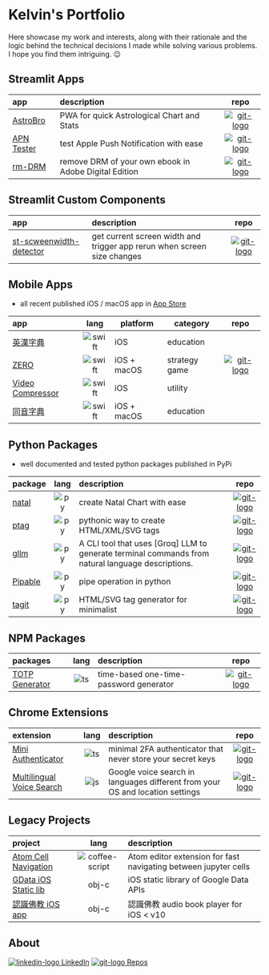 # Kelvin's Portfolio

Here showcase my work and interests, along with their rationale and the logic behind the technical decisions I made while solving various problems. I hope you find them intriguing. 😉

## Streamlit Apps

| app          | description                                           |            repo             |
|:------------ |:----------------------------------------------------- |:---------------------------:|
| [AstroBro]   | PWA for quick Astrological Chart and Stats            | [![git-logo]][astrobro-git] |
| [APN Tester] | test Apple Push Notification with ease                |  [![git-logo]][apn-tester]  |
| [rm-DRM]     | remove DRM of your own ebook in Adobe Digital Edition |  [![git-logo]][rm-drm-git]  |

## Streamlit Custom Components

| app                        | description                                                             |             repo             |
|:-------------------------- |:----------------------------------------------------------------------- |:----------------------------:|
| [st-scweenwidth-detector]  | get current screen width and trigger app rerun when screen size changes | [![git-logo]][st-screen-git] |

## Mobile Apps

- all recent published iOS / macOS app in [App Store]

| app                |   lang   | platform    | category      |           repo           |
|:------------------ |:--------:| ----------- | ------------- |:------------------------:|
| [英漢字典]         | ![swift] | iOS         | education     |                          |
| [ZERO]             | ![swift] | iOS + macOS | strategy game | [![git-logo]][zero-game] |
| [Video Compressor] | ![swift] | iOS         | utility       |                          |
| [同音字典]         | ![swift] | iOS + macOS | education     |                          |

## Python Packages

- well documented and tested python packages published in PyPi

| package       | lang  | description                                                                                       |              repo              |
| :------------ | :---: | :------------------------------------------------------------------------------------------------ | :----------------------------: |
| [natal]       | ![py] | create Natal Chart with ease                                                                      |    [![git-logo]][natal-git]    |
| [ptag]        | ![py] | pythonic way to create HTML/XML/SVG tags                                                          |    [![git-logo]][ptag-git]     |
| [gllm]        | ![py] | A CLI tool that uses [Groq] LLM to generate terminal commands from natural language descriptions. |    [![git-logo]][gllm-git]     |
| [Pipable]     | ![py] | pipe operation in python                                                                          |   [![git-logo]][pipable-git]   |
| [tagit]       | ![py] | HTML/SVG tag generator for minimalist                                                             |    [![git-logo]][tagit-git]    |

## NPM Packages

| packages         | lang  | description                            |           repo           |
| :--------------- | :---: | :------------------------------------- | :----------------------: |
| [TOTP Generator] | ![ts] | time-based one-time-password generator | [![git-logo]][totp-auth] |

## Chrome Extensions

| extension                   | lang  | description                                                                   |                     repo                      |
| :-------------------------- | :---: | :---------------------------------------------------------------------------- | :-------------------------------------------: |
| [Mini Authenticator]        | ![ts] | minimal 2FA authenticator that never store your secret keys                   |           [![git-logo]][mini-auth]            |
| [Multilingual Voice Search] | ![js] | Google voice search in languages different from your OS and location settings |        [![git-logo]][voice-search-crx]        |

## Legacy Projects

| project                           |       lang       | description                                                     |
| :-------------------------------- | :--------------: | :-------------------------------------------------------------- |
| [Atom Cell Navigation]            | ![coffee-script] | Atom editor extension for fast navigating between jupyter cells |
| [GData iOS Static lib]            |      obj-c       | iOS static library of Google Data APIs                          |
| [認識佛教 iOS app][buddhism-objc] |      obj-c       | 認識佛教 audio book player for iOS < v10                        |

## About

[![linkedin-logo] LinkedIn][linkedin]
[![git-logo] Repos][github]

[APN Tester]: https://apn-tester.streamlit.app
[apn-tester]: https://github.com/hoishing/apn-tester
[App Store]: https://apps.apple.com/hk/developer/fbm/id371152397
[astrobro-git]: https://github.com/hoishing/astrobro
[AstroBro]: https://hoishing.github.io/astrobro
[Atom Cell Navigation]: https://github.com/hoishing/cell-navigation
[buddhism-objc]: https://github.com/hoishing/buddhism-objc
[coffee-script]: https://api.iconify.design/cib/coffeescript.svg?color=%235999FF&width=20
[GData iOS Static lib]: https://github.com/hoishing/GData-iOS-Static-Library-1.12
[git-logo]: https://api.iconify.design/bi/github.svg?color=%236FD886&width=20
[github]: https://github.com/hoishing
[gllm-git]: https://github.com/hoishing/gllm
[gllm]: https://pypi.org/project/gllm-cli
[js]: https://api.iconify.design/logos/javascript.svg?width=20
[linkedin-logo]: https://api.iconify.design/devicon/linkedin.svg?width=20
[linkedin]: https://www.linkedin.com/in/hoishing
[Mini Authenticator]: https://chrome.google.com/webstore/detail/mini-authenticator/nmhjblhloefhbhgbfkdgdpjabaocnhha
[mini-auth]: https://github.com/hoishing/mini-authenticator
[Multilingual Voice Search]: https://chrome.google.com/webstore/detail/multilingual-voice-search/ecfkiahgkikgihfhkmpggilephnaaidm
[natal-git]: https://github.com/hoishing/natal
[natal]: https://pypi.org/project/natal
[pipable-git]: https://github.com/hoishing/pipable
[pipable]: https://pypi.org/project/pipable
[ptag-git]: https://github.com/hoishing/ptag
[ptag]: https://pypi.org/project/ptag
[py]: https://api.iconify.design/logos/python.svg?width=20
[rm-drm-git]: https://github.com/hoishing/rm-drm
[rm-drm]: https://rm-drm.streamlit.app
[st-screen-git]: https://github.com/hoishing/st-screenwidth-detector
[st-scweenwidth-detector]: https://pypi.org/project/st-screenwidth-detector/
[swift]: https://api.iconify.design/logos/swift.svg?width=20
[tagit-git]: https://github.com/hoishing/tagit
[tagit]: https://pypi.org/project/tagit
[TOTP Generator]: https://www.npmjs.com/package/totp-auth
[totp-auth]: https://github.com/hoishing/totp-auth
[ts]: https://api.iconify.design/logos/typescript-icon.svg?width=20
[Video Compressor]: https://apps.apple.com/hk/app/video-compressor/id482465886
[voice-search-crx]: https://github.com/hoishing/multilingual-voice-search
[zero-game]: https://github.com/hoishing/zero-game
[ZERO]: https://apps.apple.com/hk/app/zero-tbs/id1399856976
[同音字典]: https://apps.apple.com/hk/app/%E5%90%8C%E9%9F%B3%E5%AD%97%E5%85%B8/id956045098
[英漢字典]: https://apps.apple.com/hk/app/%E8%8B%B1%E6%BC%A2%E5%AD%97%E5%85%B8-ec-dict/id371152394
